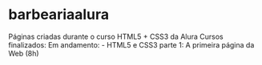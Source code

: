 # barbeariaalura
Páginas criadas durante o curso HTML5 + CSS3 da Alura
  Cursos finalizados:
    Em andamento:
				- HTML5 e CSS3 parte 1: A primeira página da Web (8h)

